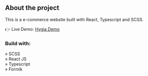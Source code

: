 <h2>About the project</h2>

<p>This is a e-commerce website built with React, Typescript and SCSS.</p>

👉 Live Demo: <a href='https://ag-hygia.vercel.app/'>Hygia Demo</a>

<h3>Build with:</h3>

» SCSS <br>
» React JS <br>
» Typescript <br>
» Formik
